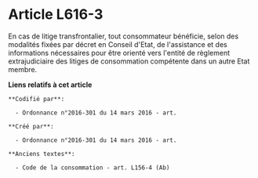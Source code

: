 # Article L616-3

En cas de litige transfrontalier, tout consommateur bénéficie, selon des modalités fixées par décret en Conseil d'Etat, de
l'assistance et des informations nécessaires pour être orienté vers l'entité de règlement extrajudiciaire des litiges de
consommation compétente dans un autre Etat membre.

**Liens relatifs à cet article**

	**Codifié par**:

	  - Ordonnance n°2016-301 du 14 mars 2016 - art.

	**Créé par**:

	  - Ordonnance n°2016-301 du 14 mars 2016 - art.

	**Anciens textes**:

	  - Code de la consommation - art. L156-4 (Ab)
